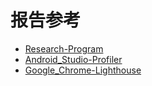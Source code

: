 # 报告参考

- [Research-Program](./Research-Program/index.md)
- [Android_Studio-Profiler](./Android_Studio-Profiler/index.md)
- [Google_Chrome-Lighthouse](./Google_Chrome-Lighthouse/index.md)